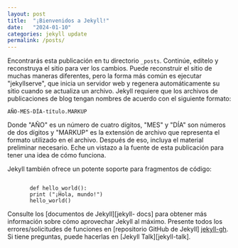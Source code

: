 ```yaml
---
layout: post
title:  "¡Bienvenidos a Jekyll!"
date:   "2024-01-10"
categories: jekyll update
permalink: /posts/
---
```

Encontrarás esta publicación en tu directorio `_posts`. Continúe, edítelo y reconstruya el sitio para ver los cambios. Puede reconstruir el sitio de muchas maneras diferentes, pero la forma más común es ejecutar "jekyllserve", que inicia un servidor web y regenera automáticamente su sitio cuando se actualiza un archivo.
Jekyll requiere que los archivos de publicaciones de blog tengan nombres de acuerdo con el siguiente formato:

`AÑO-MES-DÍA-título.MARKUP`

Donde "AÑO" es un número de cuatro dígitos, "MES" y "DÍA" son números de dos dígitos y "MARKUP" es la extensión de archivo que representa el formato utilizado en el archivo. Después de eso, incluya el material preliminar necesario.
Eche un vistazo a la fuente de esta publicación para tener una idea de cómo funciona.

Jekyll también ofrece un potente soporte para fragmentos de código:

```python:
    
       def hello_world():
       print ("¡Hola, mundo!")
       hello_world()

```

Consulte los [documentos de Jekyll][jekyll-
docs] para obtener más información sobre cómo aprovechar Jekyll al máximo. Presente todos los errores/solicitudes de funciones en [repositorio GitHub de Jekyll] [jekyll-gh]. Si tiene preguntas, puede hacerlas en [Jekyll Talk][jekyll-talk].

[documentos jekyll]: https://jekyllrb.com/docs/home
[jekyll-gh]: https://github.com/jekyll/jekyll
[jekyll-charla]: https://talk.jekyllrb.com/